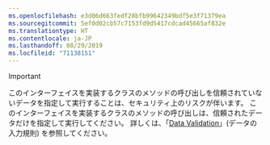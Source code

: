 ```yaml
---
ms.openlocfilehash: e3d06d663fedf28bfb99642349bdf5e3f71379ea
ms.sourcegitcommit: 5ef0d02cb57c7153fd9d5417cdcad45665af832e
ms.translationtype: HT
ms.contentlocale: ja-JP
ms.lasthandoff: 08/29/2019
ms.locfileid: "71138151"
---
```

> [!IMPORTANT]
> このインターフェイスを実装するクラスのメソッドの呼び出しを信頼されていないデータを指定して実行することは、セキュリティ上のリスクが伴います。 このインターフェイスを実装するクラスのメソッドの呼び出しは、信頼されたデータだけを指定して実行してください。 詳しくは、「[Data Validation](https://www.owasp.org/index.php/Data_Validation)」(データの入力規則) を参照してください。